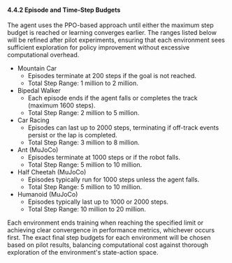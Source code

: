 #### 4.4.2 Episode and Time-Step Budgets

The agent uses the PPO-based approach until either the maximum step budget is reached or learning converges earlier. The ranges listed below will be refined after pilot experiments, ensuring that each environment sees sufficient exploration for policy improvement without excessive computational overhead.

- Mountain Car
  - Episodes terminate at 200 steps if the goal is not reached.
  - Total Step Range: 1 million to 2 million.
- Bipedal Walker
  - Each episode ends if the agent falls or completes the track (maximum 1600 steps).
  - Total Step Range: 2 million to 5 million.
- Car Racing
  - Episodes can last up to 2000 steps, terminating if off-track events persist or the lap is completed.
  - Total Step Range: 3 million to 8 million.
- Ant (MuJoCo)
  - Episodes terminate at 1000 steps or if the robot falls.
  - Total Step Range: 5 million to 10 million.
- Half Cheetah (MuJoCo)
  - Episodes typically run for 1000 steps unless the agent falls.
  - Total Step Range: 5 million to 10 million.
- Humanoid (MuJoCo)
  - Episodes typically last up to 1000 or 2000 steps.
  - Total Step Range: 10 million to 20 million.

Each environment ends training when reaching the specified limit or achieving clear convergence in performance metrics, whichever occurs first. The exact final step budgets for each environment will be chosen based on pilot results, balancing computational cost against thorough exploration of the environment's state-action space.
